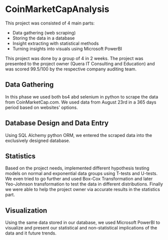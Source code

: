 # CoinMarketCapAnalysis

This project was consisted of 4 main parts:
+ Data gathering (web scraping)
+ Storing the data in a database
+ Insight extracting with statistical methods
+ Turning insights into visuals using Microsoft PowerBI

This project was done by a group of 4 in 2 weeks.
The project was presented to the project owner (Quera IT Consulting and Education) and was scored 99.5/100 by the respective company auditing team. 

## Data Gathering
In this phase we used both bs4 abd selenium in python to scrape the data from CoinMarketCap.com. We used data from August 23rd in a 365 days period based on websites' options.

## Database Design and Data Entry
Using SQL Alchemy python ORM, we entered the scraped data into the exclusively designed database.

## Statistics
Based on the project needs, implemented different hypothesis testing models on normal and exponential data groups using T-tests and U-tests. We even tried to go further and used Box-Cox Transformation and later Yeo-Johnson transformation to test the data in different distributions. Finally we were able to help the project owner via accurate results in the statistics part.

## Visualization
Using the same data stored in our database, we used Microsoft PowerBI to visualize and present our statistical and non-statistical implications of the data and it future trends. 